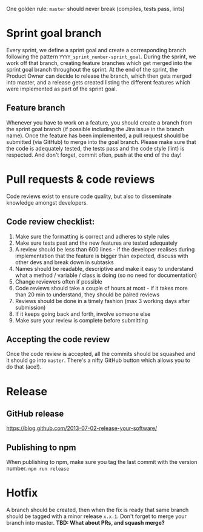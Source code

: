 One golden rule: `master` should never break (compiles, tests pass, lints)

# Sprint goal branch
Every sprint, we define a sprint goal and create a corresponding branch following the pattern `YYYY_sprint_number-sprint_goal`. During the sprint, we work off that branch, creating feature branches which get merged into the sprint goal branch throughout the sprint. At the end of the sprint, the Product Owner can decide to release the branch, which then gets merged into master, and a release gets created listing the different features which were implemented as part of the sprint goal.

## Feature branch
Whenever you have to work on a feature, you should create a branch from the sprint goal branch (if possible including the Jira issue in the branch name). Once the feature has been implemented, a pull request should be submitted (via GitHub) to merge into the goal branch. Please make sure that the code is adequately tested, the tests pass and the code style (lint) is respected. And don't forget, commit often, push at the end of the day!

# Pull requests & code reviews
Code reviews exist to ensure code quality, but also to disseminate knowledge amongst developers.

## Code review checklist:
1. Make sure the formatting is correct and adheres to style rules
2. Make sure tests past and the new features are tested adequately
3. A review should be less than 600 lines - if the developer realises during implementation that the feature is bigger than expected, discuss with other devs and break down in subtasks
4. Names should be readable, descriptive and make it easy to understand what a method / variable / class is doing (so no need for documentation)
5. Change reviewers often if possible
6. Code reviews should take a couple of hours at most - if it takes more than 20 min to understand, they should be paired reviews
7. Reviews should be done in a timely fashion (max 3 working days after submission)
8. If it keeps going back and forth, involve someone else
9. Make sure your review is complete before submitting

## Accepting the code review
Once the code review is accepted, all the commits should be squashed and it should go into `master`. There's a nifty GitHub button which allows you to do that (ace!).

# Release
## GitHub release 
https://blog.github.com/2013-07-02-release-your-software/

## Publishing to npm
When publishing to npm, make sure you tag the last commit with the version number.
`npm run release`

# Hotfix
A branch should be created, then when the fix is ready that same branch should be tagged with a minor release `x.x.1`. Don't forget to merge your branch into master. **TBD: What about PRs, and squash merge?**
